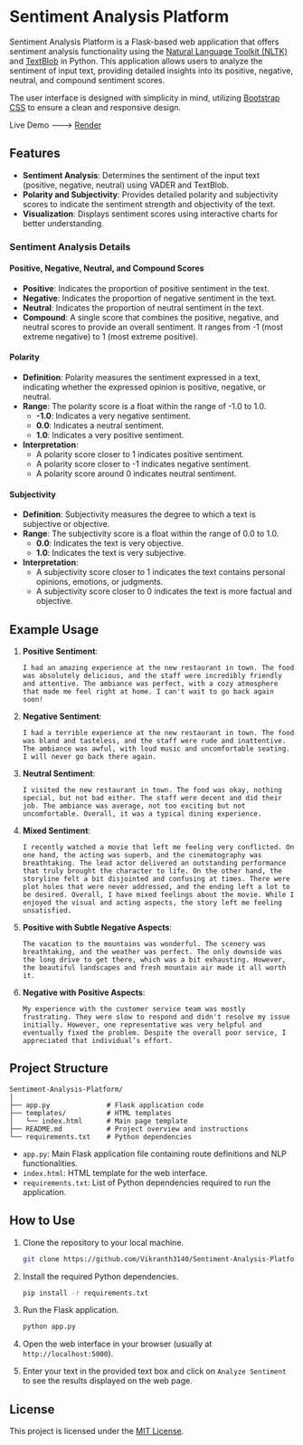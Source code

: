 # Sentiment Analysis Platform

Sentiment Analysis Platform is a Flask-based web application that offers sentiment analysis functionality using the [Natural Language Toolkit (NLTK)](https://www.nltk.org/) and [TextBlob](https://textblob.readthedocs.io/en/dev/) in Python. This application allows users to analyze the sentiment of input text, providing detailed insights into its positive, negative, neutral, and compound sentiment scores.

The user interface is designed with simplicity in mind, utilizing [Bootstrap CSS](https://getbootstrap.com/) to ensure a clean and responsive design.

Live Demo ---> [Render](https://nltk-web-app.onrender.com)


## Features

- **Sentiment Analysis**: Determines the sentiment of the input text (positive, negative, neutral) using VADER and TextBlob.
- **Polarity and Subjectivity**: Provides detailed polarity and subjectivity scores to indicate the sentiment strength and objectivity of the text.
- **Visualization**: Displays sentiment scores using interactive charts for better understanding.


### Sentiment Analysis Details


#### Positive, Negative, Neutral, and Compound Scores
- **Positive**: Indicates the proportion of positive sentiment in the text.
- **Negative**: Indicates the proportion of negative sentiment in the text.
- **Neutral**: Indicates the proportion of neutral sentiment in the text.
- **Compound**: A single score that combines the positive, negative, and neutral scores to provide an overall sentiment. It ranges from -1 (most extreme negative) to 1 (most extreme positive).

#### Polarity
- **Definition**: Polarity measures the sentiment expressed in a text, indicating whether the expressed opinion is positive, negative, or neutral.
- **Range**: The polarity score is a float within the range of -1.0 to 1.0.
  - **-1.0**: Indicates a very negative sentiment.
  - **0.0**: Indicates a neutral sentiment.
  - **1.0**: Indicates a very positive sentiment.
- **Interpretation**:
  - A polarity score closer to 1 indicates positive sentiment.
  - A polarity score closer to -1 indicates negative sentiment.
  - A polarity score around 0 indicates neutral sentiment.

#### Subjectivity
- **Definition**: Subjectivity measures the degree to which a text is subjective or objective.
- **Range**: The subjectivity score is a float within the range of 0.0 to 1.0.
  - **0.0**: Indicates the text is very objective.
  - **1.0**: Indicates the text is very subjective.
- **Interpretation**:
  - A subjectivity score closer to 1 indicates the text contains personal opinions, emotions, or judgments.
  - A subjectivity score closer to 0 indicates the text is more factual and objective.

## Example Usage

1. **Positive Sentiment**:
   ```
   I had an amazing experience at the new restaurant in town. The food was absolutely delicious, and the staff were incredibly friendly and attentive. The ambiance was perfect, with a cozy atmosphere that made me feel right at home. I can't wait to go back again soon!
   ```

2. **Negative Sentiment**:
   ```
   I had a terrible experience at the new restaurant in town. The food was bland and tasteless, and the staff were rude and inattentive. The ambiance was awful, with loud music and uncomfortable seating. I will never go back there again.
   ```

3. **Neutral Sentiment**:
   ```
   I visited the new restaurant in town. The food was okay, nothing special, but not bad either. The staff were decent and did their job. The ambiance was average, not too exciting but not uncomfortable. Overall, it was a typical dining experience.
   ```

4. **Mixed Sentiment**:
   ```
   I recently watched a movie that left me feeling very conflicted. On one hand, the acting was superb, and the cinematography was breathtaking. The lead actor delivered an outstanding performance that truly brought the character to life. On the other hand, the storyline felt a bit disjointed and confusing at times. There were plot holes that were never addressed, and the ending left a lot to be desired. Overall, I have mixed feelings about the movie. While I enjoyed the visual and acting aspects, the story left me feeling unsatisfied.
   ```

5. **Positive with Subtle Negative Aspects**:
   ```
   The vacation to the mountains was wonderful. The scenery was breathtaking, and the weather was perfect. The only downside was the long drive to get there, which was a bit exhausting. However, the beautiful landscapes and fresh mountain air made it all worth it.
   ```

6. **Negative with Positive Aspects**:
   ```
   My experience with the customer service team was mostly frustrating. They were slow to respond and didn't resolve my issue initially. However, one representative was very helpful and eventually fixed the problem. Despite the overall poor service, I appreciated that individual’s effort.
   ```

## Project Structure

    Sentiment-Analysis-Platform/
    │
    ├── app.py              # Flask application code
    ├── templates/          # HTML templates
    │   └── index.html      # Main page template
    ├── README.md           # Project overview and instructions
    └── requirements.txt    # Python dependencies

- `app.py`: Main Flask application file containing route definitions and NLP functionalities.
- `index.html`: HTML template for the web interface.
- `requirements.txt`: List of Python dependencies required to run the application.

## How to Use

1. Clone the repository to your local machine.
    ```bash
    git clone https://github.com/Vikranth3140/Sentiment-Analysis-Platform.git
    ```

2. Install the required Python dependencies.
    ```bash
    pip install -r requirements.txt
    ```

3. Run the Flask application.
    ```bash
    python app.py
    ```

4. Open the web interface in your browser (usually at `http://localhost:5000`).

5. Enter your text in the provided text box and click on `Analyze Sentiment` to see the results displayed on the web page.

## License

This project is licensed under the [MIT License](LICENSE).